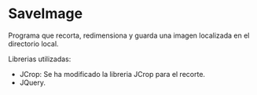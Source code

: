 # SaveImage
Programa que recorta, redimensiona y guarda una imagen localizada en el directorio local.

Librerias utilizadas:
- JCrop: Se ha modificado la libreria JCrop para el recorte.
- JQuery.
